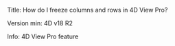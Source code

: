 Title: How do I freeze columns and rows in 4D View Pro?

Version min: 4D v18 R2

Info: 4D View Pro feature
